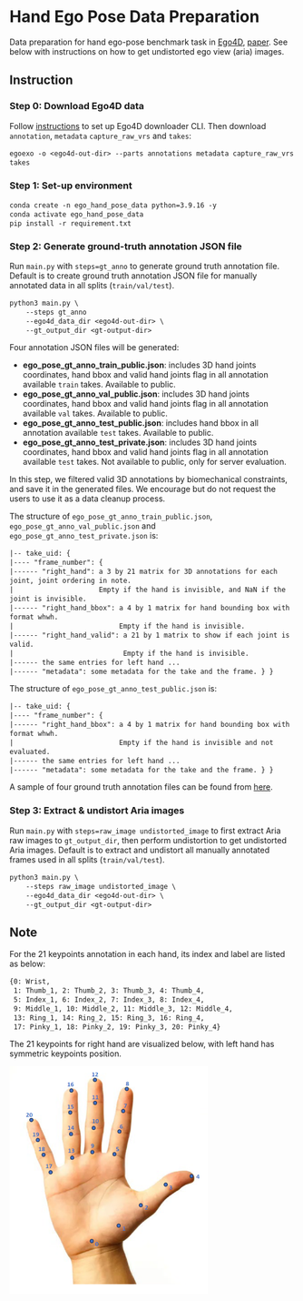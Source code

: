 # Hand Ego Pose Data Preparation
Data preparation for hand ego-pose benchmark task in [Ego4D](https://github.com/facebookresearch/Ego4d/tree/main), [paper](https://arxiv.org/abs/2311.18259). See below with instructions on how to get undistorted ego view (aria) images.

## Instruction

### Step 0: Download Ego4D data
Follow [instructions](https://github.com/facebookresearch/Ego4d/tree/main?tab=readme-ov-file#setup) to set up Ego4D downloader CLI. Then download `annotation`, `metadata` `capture_raw_vrs` and `takes`:
```
egoexo -o <ego4d-out-dir> --parts annotations metadata capture_raw_vrs takes
```

### Step 1: Set-up environment
```
conda create -n ego_hand_pose_data python=3.9.16 -y
conda activate ego_hand_pose_data
pip install -r requirement.txt
```

### Step 2: Generate ground-truth annotation JSON file 
Run `main.py` with `steps=gt_anno` to generate ground truth annotation file. Default is to create ground truth annotation JSON file for manually annotated data in all splits (`train/val/test`).

```
python3 main.py \
    --steps gt_anno
    --ego4d_data_dir <ego4d-out-dir> \
    --gt_output_dir <gt-output-dir>
```

Four annotation JSON files will be generated:
- **ego_pose_gt_anno_train_public.json**: includes 3D hand joints coordinates, hand bbox and valid hand joints flag in all annotation available `train` takes. Available to public. 
- **ego_pose_gt_anno_val_public.json**: includes 3D hand joints coordinates, hand bbox and valid hand joints flag in all annotation available `val` takes. Available to public. 
- **ego_pose_gt_anno_test_public.json**: includes hand bbox in all annotation available `test` takes. Available to public. 
- **ego_pose_gt_anno_test_private.json**: includes 3D hand joints coordinates, hand bbox and valid hand joints flag in all annotation available `test` takes. Not available to public, only for server evaluation.

In this step, we filtered valid 3D annotations by biomechanical constraints, and save it in the generated files. We encourage but do not request the users to use it as a data cleanup process.  

The structure of `ego_pose_gt_anno_train_public.json`, `ego_pose_gt_anno_val_public.json` and `ego_pose_gt_anno_test_private.json` is:  
```
|-- take_uid: { 
|---- "frame_number": { 
|------ "right_hand": a 3 by 21 matrix for 3D annotations for each joint, joint ordering in note.  
|                     Empty if the hand is invisible, and NaN if the joint is invisible. 
|------ "right_hand_bbox": a 4 by 1 matrix for hand bounding box with format whwh. 
|                          Empty if the hand is invisible.  
|------ "right_hand_valid": a 21 by 1 matrix to show if each joint is valid.
|                           Empty if the hand is invisible.
|------ the same entries for left hand ...
|------ "metadata": some metadata for the take and the frame. } }
```
The structure of `ego_pose_gt_anno_test_public.json` is:  
```
|-- take_uid: { 
|---- "frame_number": { 
|------ "right_hand_bbox": a 4 by 1 matrix for hand bounding box with format whwh. 
|                          Empty if the hand is invisible and not evaluated.  
|------ the same entries for left hand ...
|------ "metadata": some metadata for the take and the frame. } }
```

A sample of four ground truth annotation files can be found from [here](https://drive.google.com/drive/folders/17TYpJl523r8nzjRB3cBzxbhr2BhM7R8U?usp=sharing).

### Step 3: Extract & undistort Aria images
Run `main.py` with `steps=raw_image undistorted_image` to first extract Aria raw images to `gt_output_dir`, then perform undistortion to get undistorted Aria images. Default is to extract and undistort all manually annotated frames used in all splits (`train/val/test`).
```
python3 main.py \
    --steps raw_image undistorted_image \
    --ego4d_data_dir <ego4d-out-dir> \
    --gt_output_dir <gt-output-dir>
```

## Note
For the 21 keypoints annotation in each hand, its index and label are listed as below:
```
{0: Wrist,
 1: Thumb_1, 2: Thumb_2, 3: Thumb_3, 4: Thumb_4,
 5: Index_1, 6: Index_2, 7: Index_3, 8: Index_4,
 9: Middle_1, 10: Middle_2, 11: Middle_3, 12: Middle_4,
 13: Ring_1, 14: Ring_2, 15: Ring_3, 16: Ring_4,
 17: Pinky_1, 18: Pinky_2, 19: Pinky_3, 20: Pinky_4}
```
The 21 keypoints for right hand are visualized below, with left hand has symmetric keypoints position. 

<img src="assets/hand_index.png" width ="350" height="400">
